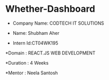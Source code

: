 # Whether-Dashboard

* Company Name: CODTECH IT SOLUTIONS

* Name: Shubham Aher

* Intern Id:CT04WK195

*Domain : REACT.JS WEB DEVELOPMENT

*Duration : 4 Weeks

*Mentor : Neela Santosh

